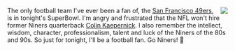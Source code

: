 <img src="http://scripting.com/images/2020/02/02/kaepernick.png" border="0" align="right">The only football team I've ever been a fan of, the <a href="https://en.wikipedia.org/wiki/San_Francisco_49ers">San Francisco 49ers</a>, is in tonight's SuperBowl. I'm angry and frustrated that the NFL won't hire former Niners quarterback <a href="https://en.wikipedia.org/wiki/Colin_Kaepernick">Colin Kaepernick</a>. I also remember the intellect, wisdom, character, professionalism, talent and luck of the Niners of the 80s and 90s. So just for tonight, I'll be a football fan. Go Niners! :football:
